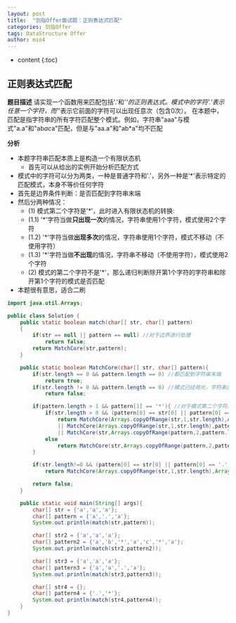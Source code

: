 ```yaml
---
layout: post
title:  "剑指Offer面试题：正则表达式匹配"
categories: 剑指Offer  
tags: DataStructure Offer 
author: mio4
---
```


* content
{:toc}





## 正则表达式匹配
**题目描述**
请实现一个函数用来匹配包括'.'和'*'的正则表达式。模式中的字符'.'表示任意一个字符，而'*'表示它前面的字符可以出现任意次（包含0次）。 在本题中，匹配是指字符串的所有字符匹配整个模式。例如，字符串"aaa"与模式"a.a"和"ab*ac*a"匹配，但是与"aa.a"和"ab*a"均不匹配

**分析**

  - 本题字符串匹配本质上是构造一个有限状态机
    - 首先可以从给出的实例开始分析匹配方式
  - 模式中的字符可以分为两类，一种是普通字符和'.'，另外一种是'*'表示特定的匹配模式，本身不等价任何字符
  - 首先是边界条件判断：是否匹配到字符串末端
  - 然后分两种情况：
    - (1) 模式第二个字符是'*'，此时进入有限状态机的转换:
    - (1.1) '*'字符当做**只出现一次**的情况，字符串使用1个字符，模式使用2个字符
    - (1.2) '*'字符当做**出现多次**的情况，字符串使用1个字符，模式不移动（不使用字符）
    - (1.3) '*'字符当做**不出现**的情况，字符串不移动（不使用字符），模式使用2个字符
    - (2) 模式的第二个字符不是'*'，那么递归判断除开第1个字符的字符串和除开第1个字符的模式是否匹配
  - 本题很有意思，适合二刷 

```java 
import java.util.Arrays;

public class Solution {
	public static boolean match(char[] str, char[] pattern)
	{
		if(str == null || pattern == null) //对于边界进行处理
			return false;
		return MatchCore(str,pattern);
	}

	public static boolean MatchCore(char[] str, char[] pattern){
		if(str.length == 0 && pattern.length == 0) //都匹配到字符串末端
			return true;
		if(str.length != 0 && pattern.length == 0) //模式已经用光，字符串还有剩余的情况
			return false;

		if(pattern.length > 1 && pattern[1] == '*'){ //对于模式第二个字符是*
			if(str.length > 0 && (pattern[0] == str[0] || pattern[0] == '.' && str.length != 0))
				return MatchCore(Arrays.copyOfRange(str,1,str.length),Arrays.copyOfRange(pattern,2,pattern.length))
				|| MatchCore(Arrays.copyOfRange(str,1,str.length),pattern)
				|| MatchCore(str,Arrays.copyOfRange(pattern,2,pattern.length));
			else
				return MatchCore(str,Arrays.copyOfRange(pattern,2,pattern.length));
		}

		if(str.length!=0 && (pattern[0] == str[0] || pattern[0] == '.' && str.length != 0)) //对于一般的匹配情况
			return MatchCore(Arrays.copyOfRange(str,1,str.length),Arrays.copyOfRange(pattern,1,pattern.length));

		return false;
	}

	public static void main(String[] args){
		char[] str = {'a','a','a'};
		char[] pattern = {'a','.','a'};
		System.out.println(match(str,pattern));

		char[] str2 = {'a','a','a'};
		char[] pattern2 = {'a','b','*','a','c','*','a'};
		System.out.println(match(str2,pattern2));

		char[] str3 = {'a','a','a'};
		char[] pattern3 = {'a','a','.','a'};
		System.out.println(match(str3,pattern3));

		char[] str4 = {};
		char[] pattern4 = {'.','*'};
		System.out.println(match(str4,pattern4));
	}
}

```